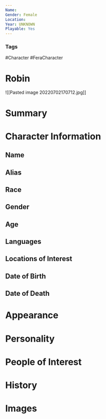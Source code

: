 ```yaml
---
Name: 
Gender: Female
Location: 
Year: UNKNOWN
Playable: Yes
---
```


### Tags
#Character #FeraCharacter 

# Robin

![[Pasted image 20220702170712.jpg]]
# Summary


# Character Information

## Name

## Alias

## Race

## Gender

## Age

## Languages

## Locations of Interest

## Date of Birth

## Date of Death

# Appearance

# Personality

# People of Interest

# History

# Images
